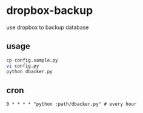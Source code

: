 # dropbox-backup

use dropbox to backup database

## usage

```bash
cp config.sample.py
vi config.py
python dbacker.py
```

## cron

```
0 * * * * "python :path/dbacker.py" # every hour
```
